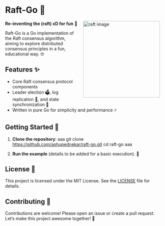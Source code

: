 # Raft-Go 🚀

**Re-inventing the (raft) xD for fun** 🎉  <img src="https://github.com/user-attachments/assets/11631256-1e04-4d40-84c9-77c001541ff7" alt="raft image" width="250" style="float: right; margin-left: 10px;">

Raft-Go is a Go implementation of the Raft consensus algorithm, aiming to explore distributed consensus principles in a fun, educational way. 🤓

## Features ✨

- Core Raft consensus protocol components
- Leader election 🗳️, log replication 📜, and state synchronization 🔄
- Written in pure Go for simplicity and performance ⚡

## Getting Started 🚀

1. **Clone the repository**:
   aaa
   git clone https://github.com/ashupednekar/raft-go.git
   cd raft-go
   aaa

2. **Run the example** (details to be added for a basic execution). 🎈

## License 📝

This project is licensed under the MIT License. See the [LICENSE](./LICENSE) file for details.

## Contributing 🤝

Contributions are welcome! Please open an issue or create a pull request. Let’s make this project awesome together! 💪
